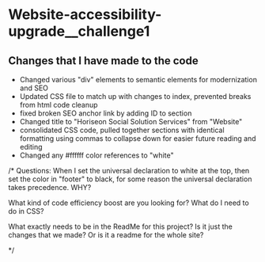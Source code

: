 # Website-accessibility-upgrade\_\_challenge1

## Changes that I have made to the code

- Changed various "div" elements to semantic elements for modernization and SEO
- Updated CSS file to match up with changes to index, prevented breaks from html code cleanup
- fixed broken SEO anchor link by adding ID to section
- Changed title to "Horiseon Social Solution Services" from "Website"
- consolidated CSS code, pulled together sections with identical formatting using commas to collapse down for easier future reading and editing
- Changed any #ffffff color references to "white"

/\* Questions: When I set the universal declaration to white at the top,
then set the color in "footer" to black, for some reason the universal
declaration takes precedence. WHY?

What kind of code efficiency boost are you looking for? What do I need to do in CSS?

What exactly needs to be in the ReadMe for this project? Is it just the changes that we made? Or is it a readme for the whole site?

\*/

